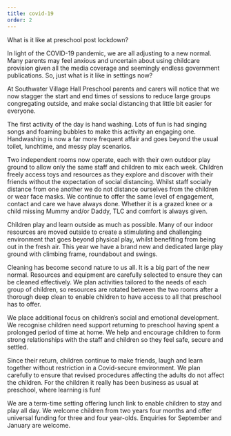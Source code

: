 ```yaml
---
title: covid-19
order: 2
---
```


What is it like at preschool post lockdown?

In light of the COVID-19 pandemic, we are all adjusting to a new normal. Many parents may feel anxious and uncertain about using childcare provision given all the media coverage and seemingly endless government publications. So, just what is it like in settings now?

At Southwater Village Hall Preschool parents and carers will notice that we now stagger the start and end times of sessions to reduce large groups congregating outside, and make social distancing that little bit easier for everyone.

The first activity of the day is hand washing. Lots of fun is had singing songs and foaming bubbles to make this activity an engaging one. Handwashing is now a far more frequent affair and goes beyond the usual toilet, lunchtime, and messy play scenarios.

Two independent rooms now operate, each with their own outdoor play ground to allow only the same staff and children to mix each week. Children freely access toys and resources as they explore and discover with their friends without the expectation of social distancing. Whilst staff socially distance from one another we do not distance ourselves from the children or wear face masks. We continue to offer the same level of engagement, contact and care we have always done. Whether it is a grazed knee or a child missing Mummy and/or Daddy, TLC and comfort is always given.

Children play and learn outside as much as possible. Many of our indoor resources are moved outside to create a stimulating and challenging environment that goes beyond physical play, whilst benefiting from being out in the fresh air. This year we have a brand new and dedicated large play ground with climbing frame, roundabout and swings.

Cleaning has become second nature to us all. It is a big part of the new normal. Resources and equipment are carefully selected to ensure they can be cleaned effectively. We plan activities tailored to the needs of each group of children, so resources are rotated between the two rooms after a thorough deep clean to enable children to have access to all that preschool has to offer.

We place additional focus on children’s social and emotional development. We recognise children need support returning to preschool having spent a prolonged period of time at home. We help and encourage children to form strong relationships with the staff and children so they feel safe, secure and settled.

Since their return, children continue to make friends, laugh and learn together without restriction in a Covid-secure environment. We plan carefully to ensure that revised procedures affecting the adults do not affect the children. For the children it really has been business as usual at preschool, where learning is fun!

We are a term-time setting offering lunch link to enable children to stay and play all day. We welcome children from two years four months and offer universal funding for three and four year-olds. Enquiries for September and January are welcome.


